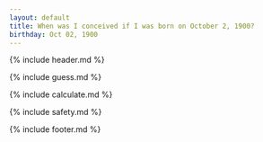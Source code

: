 ```yaml
---
layout: default
title: When was I conceived if I was born on October 2, 1900?
birthday: Oct 02, 1900
---
```


{% include header.md %}

{% include guess.md %}

{% include calculate.md %}

{% include safety.md %}

{% include footer.md %}



